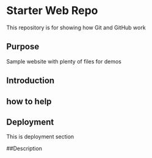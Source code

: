 # Starter Web Repo

This repository is for showing how Git and GitHub work

## Purpose

Sample website with plenty of files for demos

## Introduction

## how to help

## Deployment
This is deployment section

##Description